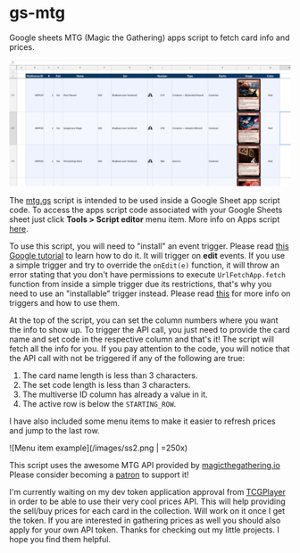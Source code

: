 # gs-mtg
Google sheets MTG (Magic the Gathering) apps script to fetch card info and prices.  

![Table example](/images/ss1.png)  

The [mtg.gs](mtg.gs) script is intended to be used inside a Google Sheet app script code. To access the apps script code associated with your Google Sheets sheet just click **Tools > Script editor** menu item. More info on Apps script [here](https://developers.google.com/apps-script/guides/sheets). 

To use this script, you will need to "install" an event trigger. Please read [this Google tutorial](https://developers.google.com/apps-script/guides/triggers/installable) to learn how to do it. It will trigger on **edit** events. If you use a simple trigger and try to override the `onEdit(e)` function, it will throw an error stating that you don't have permissions to execute `UrlFetchApp.fetch` function from inside a simple trigger due its restrictions, that's why you need to use an "installable" trigger instead. Please read [this](https://developers.google.com/apps-script/guides/triggers/) for more info on triggers and how to use them.

At the top of the script, you can set the column numbers where you want the info to show up. To trigger the API call, you just need to provide the card name and set code in the respective column and that's it! The script will fetch all the info for you. If you pay attention to the code, you will notice that the API call with not be triggered if any of the following are true:

1. The card name length is less than 3 characters.
2. The set code length is less than 3 characters.
3. The multiverse ID column has already a value in it.
4. The active row is below the `STARTING_ROW`.

I have also included some menu items to make it easier to refresh prices and jump to the last row.

![Menu item example](/images/ss2.png | =250x)  

This script uses the awesome MTG API provided by [magicthegathering.io](https://magicthegathering.io/) Please consider becoming a [patron](https://www.patreon.com/magicthegathering) to support it!

I'm currently waiting on my dev token application approval from [TCGPlayer](https://www.tcgplayer.com) in order to be able to use their very cool prices API. This will help providing the sell/buy prices for each card in the collection. Will work on it once I get the token. If you are interested in gathering prices as well you should also apply for your own API token. Thanks for checking out my little projects. I hope you find them helpful.
